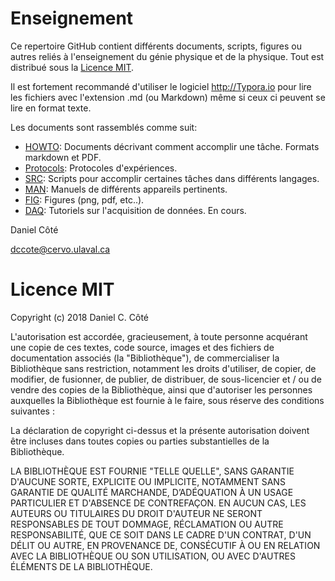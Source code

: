 # Enseignement
Ce repertoire GitHub contient différents documents, scripts, figures ou autres reliés à l'enseignement du génie physique et de la physique. Tout est distribué sous la [Licence MIT](#licence-mit).

Il est fortement recommandé d'utiliser le logiciel http://Typora.io pour lire les fichiers avec l'extension .md (ou Markdown) même si ceux ci peuvent se lire en format texte.

Les documents sont rassemblés comme suit:

- [HOWTO](./HOWTO): Documents décrivant comment accomplir une tâche. Formats markdown et PDF.
- [Protocols](./Protocols): Protocoles d'expériences.
- [SRC](./SRC): Scripts pour accomplir certaines tâches dans différents langages.
- [MAN](./MAN): Manuels de différents appareils pertinents.
- [FIG](./FIG): Figures (png, pdf, etc..).
- [DAQ](./DAQ): Tutoriels sur l'acquisition de données.  En cours.



Daniel Côté

dccote@cervo.ulaval.ca

# Licence MIT

Copyright (c) 2018 Daniel C. Côté

L'autorisation est accordée, gracieusement, à toute personne acquérant une copie de ces textes, code source, images et des fichiers de documentation associés (la "Bibliothèque"), de commercialiser la Bibliothèque sans restriction, notamment les droits d'utiliser, de copier, de modifier, de fusionner, de publier, de distribuer, de sous-licencier et / ou de vendre des copies de la Bibliothèque, ainsi que d'autoriser les personnes auxquelles la Bibliothèque est fournie à le faire, sous réserve des conditions suivantes :

La déclaration de copyright ci-dessus et la présente autorisation doivent être incluses dans toutes copies ou parties substantielles de la Bibliothèque.

LA BIBLIOTHÈQUE EST FOURNIE "TELLE QUELLE", SANS GARANTIE D'AUCUNE SORTE, EXPLICITE OU IMPLICITE, NOTAMMENT SANS GARANTIE DE QUALITÉ MARCHANDE, D’ADÉQUATION À UN USAGE PARTICULIER ET D'ABSENCE DE CONTREFAÇON. EN AUCUN CAS, LES AUTEURS OU TITULAIRES DU DROIT D'AUTEUR NE SERONT RESPONSABLES DE TOUT DOMMAGE, RÉCLAMATION OU AUTRE RESPONSABILITÉ, QUE CE SOIT DANS LE CADRE D'UN CONTRAT, D'UN DÉLIT OU AUTRE, EN PROVENANCE DE, CONSÉCUTIF À OU EN RELATION AVEC LA BIBLIOTHÈQUE OU SON UTILISATION, OU AVEC D'AUTRES ÉLÉMENTS DE LA BIBLIOTHÈQUE.